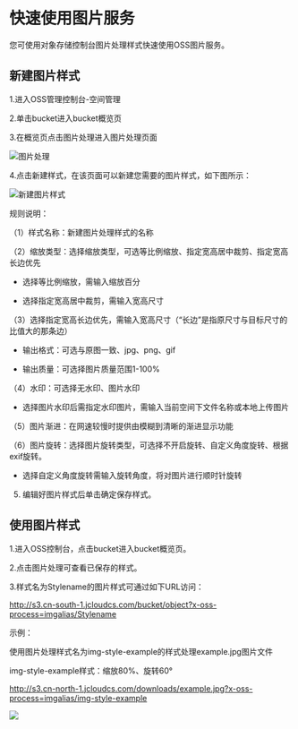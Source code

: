 # 快速使用图片服务

您可使用对象存储控制台图片处理样式快速使用OSS图片服务。

## 新建图片样式

1.进入OSS管理控制台-空间管理

2.单击bucket进入bucket概览页

3.在概览页点击图片处理进入图片处理页面

![图片处理](https://github.com/jdcloudcom/cn/blob/edit/image/Object-Storage-Service/OSS-054.jpg)

4.点击新建样式，在该页面可以新建您需要的图片样式，如下图所示：

![新建图片样式](https://github.com/jdcloudcom/cn/blob/edit/image/Object-Storage-Service/OSS-056.jpg)


规则说明：

（1）样式名称：新建图片处理样式的名称

（2）缩放类型：选择缩放类型，可选等比例缩放、指定宽高居中裁剪、指定宽高长边优先

   * 选择等比例缩放，需输入缩放百分

   * 选择指定宽高居中裁剪，需输入宽高尺寸

（3）选择指定宽高长边优先，需输入宽高尺寸（“长边”是指原尺寸与目标尺寸的比值大的那条边）

   * 输出格式：可选与原图一致、jpg、png、gif

   * 输出质量：可选择图片质量范围1-100%

（4）水印：可选择无水印、图片水印

   * 选择图片水印后需指定水印图片，需输入当前空间下文件名称或本地上传图片

（5）图片渐进：在网速较慢时提供由模糊到清晰的渐进显示功能

（6）图片旋转：选择图片旋转类型，可选择不开启旋转、自定义角度旋转、根据exif旋转。

   * 选择自定义角度旋转需输入旋转角度，将对图片进行顺时针旋转

5. 编辑好图片样式后单击确定保存样式。

 

## 使用图片样式

1.进入OSS控制台，点击bucket进入bucket概览页。

2.点击图片处理可查看已保存的样式。

3.样式名为Stylename的图片样式可通过如下URL访问：

http://s3.cn-south-1.jcloudcs.com/bucket/object?x-oss-process=imgalias/Stylename


示例：

使用图片处理样式名为img-style-example的样式处理example.jpg图片文件

img-style-example样式：缩放80%、旋转60°

http://s3.cn-north-1.jcloudcs.com/downloads/example.jpg?x-oss-process=imgalias/img-style-example

![](https://github.com/jdcloudcom/cn/blob/edit/image/Object-Storage-Service/OSS-057.jpg)
